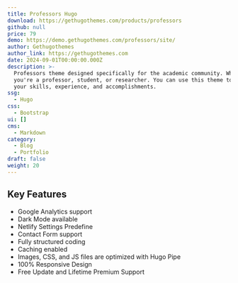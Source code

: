 ```yaml
---
title: Professors Hugo
download: https://gethugothemes.com/products/professors
github: null
price: 79
demo: https://demo.gethugothemes.com/professors/site/
author: Gethugothemes
author_link: https://gethugothemes.com
date: 2024-09-01T00:00:00.000Z
description: >-
  Professors theme designed specifically for the academic community. Whether
  you're a professor, student, or researcher. You can use this theme to showcase
  your skills, experience, and accomplishments.
ssg:
  - Hugo
css:
  - Bootstrap
ui: []
cms:
  - Markdown
category:
  - Blog
  - Portfolio
draft: false
weight: 20
---
```

## Key Features

- Google Analytics support
- Dark Mode available
- Netlify Settings Predefine
- Contact Form support
- Fully structured coding
- Caching enabled
- Images, CSS, and JS files are optimized with Hugo Pipe
- 100% Responsive Design
- Free Update and Lifetime Premium Support
